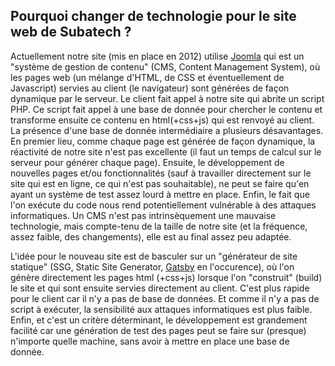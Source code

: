 ## Pourquoi changer de technologie pour le site web de Subatech ?

Actuellement notre site (mis en place en 2012) utilise [Joomla](https://www.joomla.org) qui est un
"système de gestion de contenu" (CMS, Content Management System), où les pages
web (un mélange d'HTML, de CSS et éventuellement de Javascript) servies au
client (le navigateur) sont générées de façon dynamique par le serveur. Le
client fait appel à notre site qui abrite un script PHP. Ce script fait appel à
une base de donnée pour chercher le contenu et transforme ensuite ce contenu
en html(+css+js) qui est renvoyé au client. La présence d'une base de donnée
intermédiaire a plusieurs désavantages. En premier lieu, comme chaque page est
générée de façon dynamique, la réactivité de notre site n'est pas excellente
(il faut un temps de calcul sur le serveur pour générer chaque page). Ensuite,
le développement de nouvelles pages et/ou fonctionnalités (sauf à travailler
directement sur le site qui est en ligne, ce qui n'est pas souhaitable), ne
peut se faire qu'en ayant un système de test assez lourd à mettre en place.
Enfin, le fait que l'on exécute du code nous rend potentiellement vulnérable à
des attaques informatiques. Un CMS n'est pas intrinsèquement une mauvaise
technologie, mais compte-tenu de la taille de notre site (et la fréquence,
assez faible, des changements), elle est au final assez peu adaptée.

L'idée pour le nouveau site est de basculer sur un "générateur de site
statique" (SSG, Static Site Generator, [Gatsby](https://www.gatsbyjs.com) en l'occurence), où l'on génère
directement les pages html (+css+js) lorsque l'on "construit" (build) le site
et qui sont ensuite servies directement au client. C'est plus rapide pour le
client car il n'y a pas de base de données. Et comme il n'y a pas de script à
exécuter, la sensibilité aux attaques informatiques est plus faible. Enfin, et
c'est un critère déterminant, le développement est grandement
facilité car une génération de test des pages peut se faire sur (presque)
n'importe quelle machine, sans avoir à mettre en place une base de donnée.
